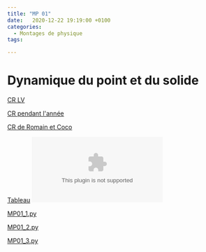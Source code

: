 ```yaml
---
title: "MP 01"
date:   2020-12-22 19:19:00 +0100
categories:
  - Montages de physique
tags:

---
```

# Dynamique du point et du solide

[CR LV](/assets/pdf/MP01.pdf)
<object class="pdf fitvidsignore" data="/assets/pdf/MP01.pdf" type="application/pdf"></object>

[CR pendant l'année](/assets/pdf/MP01_CR.pdf)
<object class="pdf fitvidsignore" data="/assets/pdf/MP01_CR.pdf" type="application/pdf"></object>

[CR de Romain et Coco](/assets/pdf/MP01_CR_Coco.pdf)
<object class="pdf fitvidsignore" data="/assets/pdf/MP01_CR_Coco.pdf" type="application/pdf"></object>

[Tableau](/assets/jpeg/MP01_tableau.jpg)
<object class="pdf fitvidsignore" data="/assets/jpeg/MP01_tableau.jpg" type="application/jpg"></object>

<a href="/assets/python/MP01_1.py" download>MP01_1.py</a> 

<a href="/assets/python/MP01_1.py" download>MP01_2.py</a>

<a href="/assets/python/MP01_1.py" download>MP01_3.py</a>
